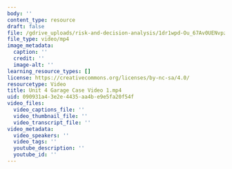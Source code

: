 ```yaml
---
body: ''
content_type: resource
draft: false
file: /gdrive_uploads/risk-and-decision-analysis/1dr1wpd-Ou_67Av0UENvpzrEJhPLWrDzw/unit-4-garage-case-video-1.mp4
file_type: video/mp4
image_metadata:
  caption: ''
  credit: ''
  image-alt: ''
learning_resource_types: []
license: https://creativecommons.org/licenses/by-nc-sa/4.0/
resourcetype: Video
title: Unit 4 Garage Case Video 1.mp4
uid: 090931a4-3e2e-4435-aa4b-e9e5fa20f54f
video_files:
  video_captions_file: ''
  video_thumbnail_file: ''
  video_transcript_file: ''
video_metadata:
  video_speakers: ''
  video_tags: ''
  youtube_description: ''
  youtube_id: ''
---
```

